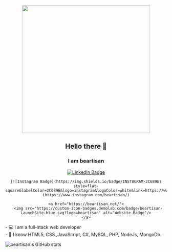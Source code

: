 

<div id="header" align="center">
  <img src="https://media.giphy.com/media/L1R1tvI9svkIWwpVYr/giphy.gif" width="400"/>
  
  ## Hello there 👋
  
  ### I am beartisan
  <div id="badges">
    <a href="https://www.linkedin.com/in/jbeatricetan">
      <img src="https://img.shields.io/badge/LinkedIn-blue?style=for-the-badge&logo=linkedin&logoColor=white" alt="LinkedIn Badge"/>
    </a>
    
    [![Instagram Badge](https://img.shields.io/badge/INSTAGRAM-2C689E?style=flat-square&labelColor=2C689E&logo=instagram&logoColor=white&link=https://www.instagram.com/codeadamca/)](https://www.instagram.com/beartisan/)
    
    <a href="https://beartisan.net/">
      <img src="https://custom-icon-badges.demolab.com/badge/beartisan-LaunchSite-blue.svg?logo=beartisan" alt="Website Badge"/>
    </a>
  </div>
  
</div>

<div class="container">
  <div class="about">
  - 💻 I am a full-stack web developer
  <br />
  - 🔭 I know HTML5, CSS ,JavaScript, C#, MySQL, PHP, NodeJs, MongoDb.
  </div>
  

</div>
 
  ![beartisan's GitHub stats](https://github-readme-stats.vercel.app/api?username=beartisan&show_icons=true&theme=transparent)
  </div>
   
<!-- ### Front-End
  
  <i class="devicon-nodejs-plain"> </i>
  <i class="devicon-mongodb-plain"> </i>

</div> -->
<!--
**beartisan/beartisan** is a ✨ _special_ ✨ repository because its `README.md` (this file) appears on your GitHub profile.

Here are some ideas to get you started:

- 🔭 I’m currently working on ...
- 🌱 I’m currently learning ...
- 👯 I’m looking to collaborate on ...
- 🤔 I’m looking for help with ...
- 💬 Ask me about ...
- 📫 How to reach me: ...
- 😄 Pronouns: ...
- ⚡ Fun fact: ...
-->
